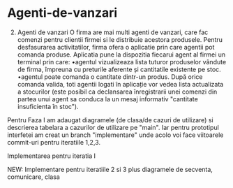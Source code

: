 # Agenti-de-vanzari

2. Agenti de vanzari
O firma are mai multi agenti de vanzari, care fac comenzi pentru clientii firmei si le distribuie acestora produsele. Pentru desfasurarea activitatilor, firma ofera o aplicatie prin care agentii pot comanda produse. Aplicatia pune la dispozitia fiecarui agent al firmei un terminal prin care: 
•agentul vizualizeaza lista tuturor produselor vândute de firma, împreuna cu preturile aferente și cantitatile existente pe stoc. 
•agentul poate comanda o cantitate dintr-un produs. După orice comanda valida, toti agentii logati  în  aplicație  vor  vedea  lista  actualizata  a  stocurilor  (este  posibil  ca  declansarea  înregistrarii unei comenzi din partea unui agent sa conduca la un mesaj informativ "cantitate insuficienta în stoc").


Pentru Faza I am adaugat diagramele (de clasa/de cazuri de utilizare) si descrierea tabelara a cazurilor de utilizare pe "main". Iar pentru prototipul interfetei am creat un branch "implementare" unde acolo voi face viitoarele commit-uri pentru iteratiile 1,2,3.

Implementarea pentru iteratia I

NEW: Implementare pentru iteratiile 2 si 3 plus diagramele de secventa, comunicare, clasa
